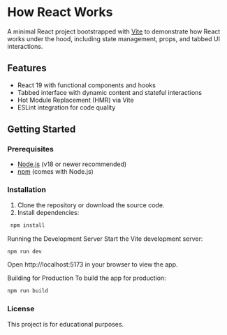 # How React Works

A minimal React project bootstrapped with [Vite](https://vitejs.dev/) to demonstrate how React works under the hood, including state management, props, and tabbed UI interactions.

## Features

- React 19 with functional components and hooks
- Tabbed interface with dynamic content and stateful interactions
- Hot Module Replacement (HMR) via Vite
- ESLint integration for code quality

## Getting Started

### Prerequisites

- [Node.js](https://nodejs.org/) (v18 or newer recommended)
- [npm](https://www.npmjs.com/) (comes with Node.js)

### Installation

1. Clone the repository or download the source code.
2. Install dependencies:

```sh
 npm install
```

Running the Development Server
Start the Vite development server:

```sh
npm run dev
```

Open http://localhost:5173 in your browser to view the app.

Building for Production
To build the app for production:

```sh
npm run build
```

### License

This project is for educational purposes.
